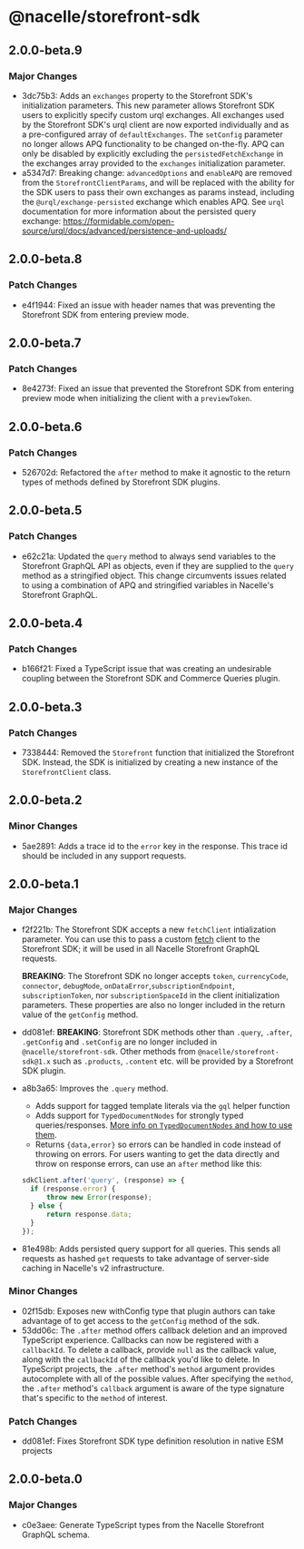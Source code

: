 # @nacelle/storefront-sdk

## 2.0.0-beta.9

### Major Changes

- 3dc75b3: Adds an `exchanges` property to the Storefront SDK's initialization parameters. This new parameter allows Storefront SDK users to explicitly specify custom urql exchanges. All exchanges used by the Storefront SDK's urql client are now exported individually and as a pre-configured array of `defaultExchanges`. The `setConfig` parameter no longer allows APQ functionality to be changed on-the-fly. APQ can only be disabled by explicitly excluding the `persistedFetchExchange` in the exchanges array provided to the `exchanges` initialization parameter.
- a5347d7: Breaking change: `advancedOptions` and `enableAPQ` are removed from the `StorefrontClientParams`, and will be replaced with the ability for the SDK users to pass their own exchanges as params instead, including the `@urql/exchange-persisted` exchange which enables APQ. See `urql` documentation for more information about the persisted query exchange: https://formidable.com/open-source/urql/docs/advanced/persistence-and-uploads/

## 2.0.0-beta.8

### Patch Changes

- e4f1944: Fixed an issue with header names that was preventing the Storefront SDK from entering preview mode.

## 2.0.0-beta.7

### Patch Changes

- 8e4273f: Fixed an issue that prevented the Storefront SDK from entering preview mode when initializing the client with a `previewToken`.

## 2.0.0-beta.6

### Patch Changes

- 526702d: Refactored the `after` method to make it agnostic to the return types of methods defined by Storefront SDK plugins.

## 2.0.0-beta.5

### Patch Changes

- e62c21a: Updated the `query` method to always send variables to the Storefront GraphQL API as objects, even if they are supplied to the `query` method as a stringified object. This change circumvents issues related to using a combination of APQ and stringified variables in Nacelle's Storefront GraphQL.

## 2.0.0-beta.4

### Patch Changes

- b166f21: Fixed a TypeScript issue that was creating an undesirable coupling between the Storefront SDK and Commerce Queries plugin.

## 2.0.0-beta.3

### Patch Changes

- 7338444: Removed the `Storefront` function that initialized the Storefront SDK. Instead, the SDK is initialized by creating a new instance of the `StorefrontClient` class.

## 2.0.0-beta.2

### Minor Changes

- 5ae2891: Adds a trace id to the `error` key in the response. This trace id should be included in any support requests.

## 2.0.0-beta.1

### Major Changes

- f2f221b: The Storefront SDK accepts a new `fetchClient` intialization parameter. You can use this to pass a custom [fetch](https://fetch.spec.whatwg.org) client to the Storefront SDK; it will be used in all Nacelle Storefront GraphQL requests.

  **BREAKING**: The Storefront SDK no longer accepts `token`, `currencyCode`, `connector`, `debugMode`, `onDataError`,`subscriptionEndpoint`, `subscriptionToken`, nor `subscriptionSpaceId` in the client initialization parameters. These properties are also no longer included in the return value of the `getConfig` method.

- dd081ef: **BREAKING**: Storefront SDK methods other than `.query`, `.after`, `.getConfig` and `.setConfig` are no longer included in `@nacelle/storefront-sdk`. Other methods from `@nacelle/storefront-sdk@1.x` such as `.products`, `.content` etc. will be provided by a Storefront SDK plugin.
- a8b3a65: Improves the `.query` method.

  - Adds support for tagged template literals via the `gql` helper function
  - Adds support for `TypedDocumentNodes` for strongly typed queries/responses. [More info on `TypedDocumentNodes` and how to use them](https://github.com/dotansimha/graphql-typed-document-node#how-to-use).
  - Returns `{data,error}` so errors can be handled in code instead of throwing on errors. For users wanting to get the data directly and throw on response errors, can use an `after` method like this:

  ```js
  sdkClient.after('query', (response) => {
  	if (response.error) {
  		throw new Error(response);
  	} else {
  		return response.data;
  	}
  });
  ```

- 81e498b: Adds persisted query support for all queries. This sends all requests as hashed `get` requests to take advantage of server-side caching in Nacelle's v2 infrastructure.

### Minor Changes

- 02f15db: Exposes new withConfig type that plugin authors can take advantage of to get access to the `getConfig` method of the sdk.
- 53dd06c: The `.after` method offers callback deletion and an improved TypeScript experience. Callbacks can now be registered with a `callbackId`. To delete a callback, provide `null` as the callback value, along with the `callbackId` of the callback you'd like to delete. In TypeScript projects, the `.after` method's `method` argument provides autocomplete with all of the possible values. After specifying the `method`, the `.after` method's `callback` argument is aware of the type signature that's specific to the `method` of interest.

### Patch Changes

- dd081ef: Fixes Storefront SDK type definition resolution in native ESM projects

## 2.0.0-beta.0

### Major Changes

- c0e3aee: Generate TypeScript types from the Nacelle Storefront GraphQL schema.
